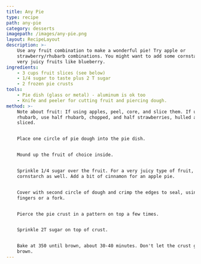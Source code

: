 ```yaml
---
title: Any Pie
type: recipe
path: any-pie
category: desserts
imagepath: /images/any-pie.png
layout: RecipeLayout
description: >-
    Use any fruit combination to make a wonderful pie! Try apple or
    strawberry/rhubarb combinations. You might want to add some cornstarch for
    very juicy fruits like blueberry.
ingredients:
    - 3 cups fruit slices (see below)
    - 1/4 sugar to taste plus 2 T sugar
    - 2 frozen pie crusts
tools:
    - Pie dish (glass or metal) - aluminum is ok too
    - Knife and peeler for cutting fruit and piercing dough.
method: >-
    Note about fruit: If using apples, peel, core, and slice them. If using
    rhubarb, use half rhubarb, chopped, and half strawberries, hulled and
    sliced.   


    Place one circle of pie dough into the pie dish.


    Mound up the fruit of choice inside.


    Sprinkle 1/4 sugar over the fruit. For a very juicy type of fruit, sprinkle 1T
    cornstarch as well. Add a bit of cinnamon for an apple pie.


    Cover with second circle of dough and crimp the edges to seal, using your
    fingers or a fork.


    Pierce the pie crust in a pattern on top a few times.


    Sprinkle 2T sugar on top of crust. 


    Bake at 350 until brown, about 30-40 minutes. Don't let the crust get too
    brown.
---
```

